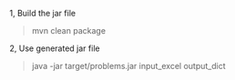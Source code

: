 1, Build the jar file
>mvn clean package

2, Use generated jar file
>java -jar target/problems.jar input_excel output_dict


